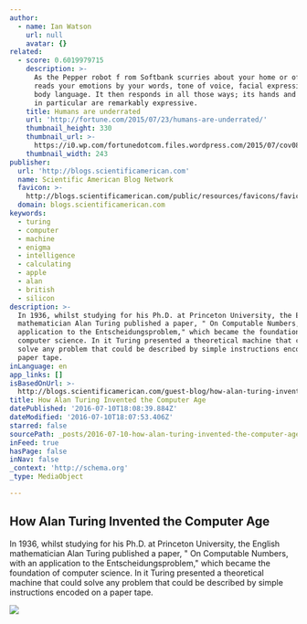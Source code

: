 ```yaml
---
author:
  - name: Ian Watson
    url: null
    avatar: {}
related:
  - score: 0.6019979715
    description: >-
      As the Pepper robot f rom Softbank scurries about your home or office, it
      reads your emotions by your words, tone of voice, facial expressions, and
      body language. It then responds in all those ways; its hands and posture
      in particular are remarkably expressive.
    title: Humans are underrated
    url: 'http://fortune.com/2015/07/23/humans-are-underrated/'
    thumbnail_height: 330
    thumbnail_url: >-
      https://i0.wp.com/fortunedotcom.files.wordpress.com/2015/07/cov08_ainside.jpg?fit=440%2C330&ssl=1
    thumbnail_width: 243
publisher:
  url: 'http://blogs.scientificamerican.com'
  name: Scientific American Blog Network
  favicon: >-
    http://blogs.scientificamerican.com/public/resources/favicons/favicon-2bdc20b6b8b461ae319099c48d4f62d0.ico
  domain: blogs.scientificamerican.com
keywords:
  - turing
  - computer
  - machine
  - enigma
  - intelligence
  - calculating
  - apple
  - alan
  - british
  - silicon
description: >-
  In 1936, whilst studying for his Ph.D. at Princeton University, the English
  mathematician Alan Turing published a paper, " On Computable Numbers, with an
  application to the Entscheidungsproblem," which became the foundation of
  computer science. In it Turing presented a theoretical machine that could
  solve any problem that could be described by simple instructions encoded on a
  paper tape.
inLanguage: en
app_links: []
isBasedOnUrl: >-
  http://blogs.scientificamerican.com/guest-blog/how-alan-turing-invented-the-computer-age/
title: How Alan Turing Invented the Computer Age
datePublished: '2016-07-10T18:08:39.884Z'
dateModified: '2016-07-10T18:07:53.406Z'
starred: false
sourcePath: _posts/2016-07-10-how-alan-turing-invented-the-computer-age.md
inFeed: true
hasPage: false
inNav: false
_context: 'http://schema.org'
_type: MediaObject

---
```

<article style=""><h1>How Alan Turing Invented the Computer Age</h1><p>In 1936, whilst studying for his Ph.D. at Princeton University, the English mathematician Alan Turing published a paper, " On Computable Numbers, with an application to the Entscheidungsproblem," which became the foundation of computer science. In it Turing presented a theoretical machine that could solve any problem that could be described by simple instructions encoded on a paper tape.</p><img src="http://blogs.scientificamerican.com/guest-blog/files/2012/04/Apple_I_Computer-wiki-cc-3.0-300x182.jpg" /></article>